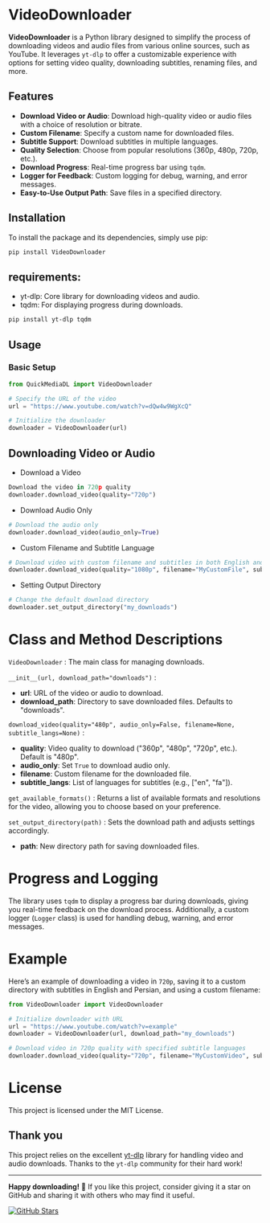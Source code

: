 # VideoDownloader

**VideoDownloader** is a Python library designed to simplify the process of downloading videos and audio files from various online sources, such as YouTube. It leverages `yt-dlp` to offer a customizable experience with options for setting video quality, downloading subtitles, renaming files, and more.

## Features

- **Download Video or Audio**: Download high-quality video or audio files with a choice of resolution or bitrate.
- **Custom Filename**: Specify a custom name for downloaded files.
- **Subtitle Support**: Download subtitles in multiple languages.
- **Quality Selection**: Choose from popular resolutions (360p, 480p, 720p, etc.).
- **Download Progress**: Real-time progress bar using `tqdm`.
- **Logger for Feedback**: Custom logging for debug, warning, and error messages.
- **Easy-to-Use Output Path**: Save files in a specified directory.

## Installation

To install the package and its dependencies, simply use pip:

```bash
pip install VideoDownloader
```
## requirements:
- yt-dlp: Core library for downloading videos and audio.
- tqdm: For displaying progress during downloads.

```bash
pip install yt-dlp tqdm
```

## Usage
### Basic Setup

```python
from QuickMediaDL import VideoDownloader

# Specify the URL of the video
url = "https://www.youtube.com/watch?v=dQw4w9WgXcQ"

# Initialize the downloader
downloader = VideoDownloader(url)
```

## Downloading Video or Audio
- Download a Video
```python
Download the video in 720p quality
downloader.download_video(quality="720p")
```
- Download Audio Only
```python
# Download the audio only
downloader.download_video(audio_only=True)
```
- Custom Filename and Subtitle Language
```python
# Download video with custom filename and subtitles in both English and Persian
downloader.download_video(quality="1080p", filename="MyCustomFile", subtitle_langs=["en", "fa"])
```
- Setting Output Directory
```python
# Change the default download directory
downloader.set_output_directory("my_downloads")
```
# Class and Method Descriptions

`VideoDownloader` :
The main class for managing downloads.

`__init__(url, download_path="downloads")` :
- **url**: URL of the video or audio to download.
- **download_path**: Directory to save downloaded files. Defaults to "downloads".

`download_video(quality="480p", audio_only=False, filename=None, subtitle_langs=None)` :
- **quality**: Video quality to download ("360p", "480p", "720p", etc.). Default is "480p".
- **audio_only**: Set `True` to download audio only.
- **filename**: Custom filename for the downloaded file.
- **subtitle_langs**: List of languages for subtitles (e.g., ["en", "fa"]).

`get_available_formats()` :
Returns a list of available formats and resolutions for the video, allowing you to choose based on your preference.

`set_output_directory(path)` : Sets the download path and adjusts settings accordingly.

- **path**: New directory path for saving downloaded files.

# Progress and Logging
The library uses `tqdm` to display a progress bar during downloads, giving you real-time feedback on the download process. Additionally, a custom logger (`Logger` class) is used for handling debug, warning, and error messages.

# Example
Here’s an example of downloading a video in `720p`, saving it to a custom directory with subtitles in English and Persian, and using a custom filename:

```python
from VideoDownloader import VideoDownloader

# Initialize downloader with URL
url = "https://www.youtube.com/watch?v=example"
downloader = VideoDownloader(url, download_path="my_downloads")

# Download video in 720p quality with specified subtitle languages
downloader.download_video(quality="720p", filename="MyCustomVideo", subtitle_langs=["en", "fa"])
```

# License
This project is licensed under the MIT License.

## Thank you
This project relies on the excellent [yt-dlp](https://github.com/yt-dlp/yt-dlp) library for handling video and audio downloads. Thanks to the `yt-dlp` community for their hard work!


---

**Happy downloading!** 🎉 If you like this project, consider giving it a star on GitHub and sharing it with others who may find it useful.

[![GitHub Stars](https://img.shields.io/github/stars/Amirprx3/QuickMediaDL?style=social)](https://github.com/Amirprx3/QuickMediaDL)
